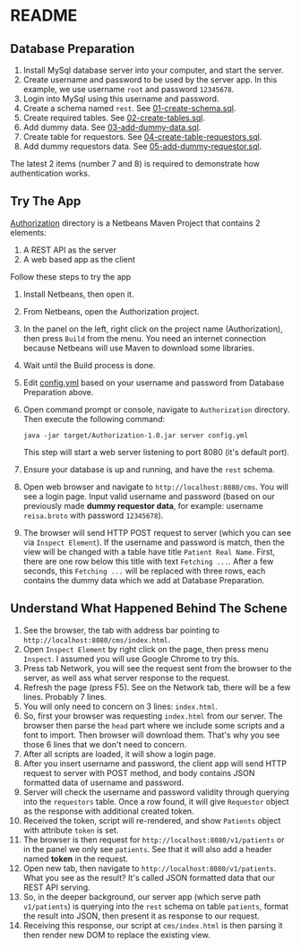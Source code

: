 # README


## Database Preparation
1. Install MySql database server into your computer, and start the server. 
2. Create username and password to be used by the server app. In this example, we use username `root` and password `12345678`.
3. Login into MySql using this username and password.
4. Create a schema named `rest`. See [01-create-schema.sql](SQL/01-create-schema.sql).
5. Create required tables. See [02-create-tables.sql](SQL/02-create-tables.sql).
6. Add dummy data. See [03-add-dummy-data.sql](SQL/03-add-dummy-data.sql).
7. Create table for requestors. See [04-create-table-requestors.sql](SQL/04-create-table-requestors.sql).
8. Add dummy requestors data. See [05-add-dummy-requestor.sql](SQL/05-add-dummy-requestor.sql).

The latest 2 items (number 7 and 8) is required to demonstrate how authentication works.

## Try The App
[Authorization](./Authorization/) directory is a Netbeans Maven Project that contains 2 elements:

1. A REST API as the server
2. A web based app as the client

Follow these steps to try the app
1. Install Netbeans, then open it.

2. From Netbeans, open the Authorization project.

3. In the panel on the left, right click on the project name (Authorization), then press `Build` from the menu. You need an internet connection because Netbeans will use Maven to download some libraries.

4. Wait until the Build process is done.

5. Edit [config.yml](./Authorization/config.yml) based on your username and password from Database Preparation above.

6. Open command prompt or console, navigate to `Authorization` directory. Then execute the following command:
   ```
   java -jar target/Authorization-1.0.jar server config.yml
   ```
   This step will start a web server listening to port 8080 (it's default port).

7. Ensure your database is up and running, and have the `rest` schema.

8. Open web browser and navigate to `http://localhost:8080/cms`. You will see a login page. Input valid username and password (based on our previously made **dummy requestor data**, for example: username `reisa.broto` with password `12345678`). 

9. The browser will send HTTP POST request to server (which you can see via `Inspect Element`). If the username and password is match, then the view will be changed with a table have title `Patient Real Name`. First, there are one row below this title with text `Fetching ...`. After a few seconds, this `Fetching ...` will be replaced with three rows, each contains the dummy data which we add at Database Preparation.

## Understand What Happened Behind The Schene
1. See the browser, the tab with address bar pointing to `http://localhost:8080/cms/index.html`.
2. Open `Inspect Element` by right click on the page, then press menu `Inspect`. I assumed you will use Google Chrome to try this.
3. Press tab Network, you will see the request sent from the browser to the server, as well ass what server response to the request.
4. Refresh the page (press F5). See on the Network tab, there will be a few lines. Probably 7 lines.
5. You will only need to concern on 3 lines: `index.html`.
6. So, first your browser was requesting `index.html` from our server. The browser then parse the `head` part where we include some scripts and a font to import. Then browser will download them. That's why you see those 6 lines that we don't need to concern.
7. After all scripts are loaded,  it will show a login page.
8. After you insert username and password, the client app will send HTTP request to server with POST method, and body contains JSON formatted data of username and password.
9. Server will check the username and password validity through querying into the `requestors` table.  Once a row found, it will give `Requestor` object as the response with additional created token.
10. Received the token, script will re-rendered, and show `Patients` object with attribute `token` is set.
11. The browser is then request for `http://localhost:8080/v1/patients` or in the panel we only see `patients`. See that it will also add a header named **token** in the request.
12. Open new tab, then navigate to `http://localhost:8080/v1/patients`. What you see as the result? It's called JSON formatted data that our REST API serving.
13. So, in the deeper background, our server app (which serve path `v1/patients`) is querying into the `rest` schema on table `patients`, format the result into JSON, then present it as response to our request.
14. Receiving this response, our script at `cms/index.html` is then parsing it then render new DOM to replace the existing view.